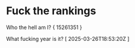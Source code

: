 # Fuck the rankings

Who the hell am I?
{ 15261351 }

What fucking year is it?
[ 2025-03-26T18:53:20Z ]
